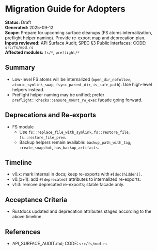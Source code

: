 # Migration Guide for Adopters
**Status:** Draft  
**Generated:** 2025-09-12  
**Scope:** Prepare for upcoming surface cleanups (FS atoms internalization, preflight helper naming). Provide re-export map and deprecation plan.  
**Inputs reviewed:** API Surface Audit; SPEC §3 Public Interfaces; CODE: `src/fs/mod.rs`  
**Affected modules:** `fs/*`, `preflight/*`

## Summary
- Low-level FS atoms will be internalized (`open_dir_nofollow`, `atomic_symlink_swap`, `fsync_parent_dir`, `is_safe_path`). Use high-level helpers instead.
- Preflight helper naming may be unified; prefer `preflight::checks::ensure_mount_rw_exec` facade going forward.

## Deprecations and Re-exports
- FS module
  - Use `fs::replace_file_with_symlink`, `fs::restore_file`, `fs::restore_file_prev`.
  - Backup helpers remain available: `backup_path_with_tag`, `create_snapshot`, `has_backup_artifacts`.

## Timeline
- v0.x: mark Internal in docs; keep re-exports with `#[doc(hidden)]`.
- v0.(x+1): add `#[deprecated]` attributes to internalized re-exports.
- v1.0: remove deprecated re-exports; stable facade only.

## Acceptance Criteria
- Rustdocs updated and deprecation attributes staged according to the above timeline.

## References
- API_SURFACE_AUDIT.md; CODE: `src/fs/mod.rs`
